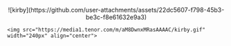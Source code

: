 <p align="center">
    ![kirby](https://github.com/user-attachments/assets/22dc5607-f798-45b3-be3c-f8e61632e9a3)

    <img src="https://media1.tenor.com/m/aM8DwnxMRasAAAAC/kirby.gif" width="240px" align="center">
</p>
